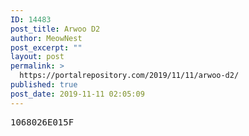 ```yaml
---
ID: 14483
post_title: Arwoo D2
author: MeowNest
post_excerpt: ""
layout: post
permalink: >
  https://portalrepository.com/2019/11/11/arwoo-d2/
published: true
post_date: 2019-11-11 02:05:09
---
```

<pre>1068026E015F</pre>